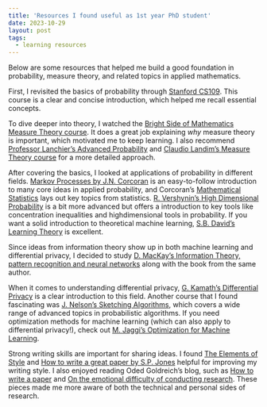 ```yaml
---
title: 'Resources I found useful as 1st year PhD student'
date: 2023-10-29
layout: post
tags:
  - learning resources
---
```

<!--more--> 
Below are some resources that helped me build a good foundation in probability, measure theory, and related topics in applied mathematics.

First, I revisited the basics of probability through [Stanford CS109](https://www.youtube.com/playlist?list=PLo4jXE-LdDTQq8ZyA8F8reSQHej3F6RFX). This course is a clear and concise introduction, which helped me recall essential concepts.

To dive deeper into theory, I watched the [Bright Side of Mathematics Measure Theory course](https://www.youtube.com/playlist?list=PLBh2i93oe2quIJS-j1NpbzEvQCmN00F5o). It does a great job explaining *why* measure theory is important, which motivated me to keep learning. I also recommend [Professor Lanchier’s Advanced Probability](https://www.youtube.com/watch?v=qGsHiHwgInU&list=PLV3oHJg9b1NRhjCs7ZgkAj6US-8m2ymTB) and [Claudio Landim’s Measure Theory course](https://www.youtube.com/playlist?list=PLo4jXE-LdDTQq8ZyA8F8reSQHej3F6RFX) for a more detailed approach.

After covering the basics, I looked at applications of probability in different fields. [Markov Processes by J.N. Corcoran](https://www.youtube.com/watch?v=9otUB3WXB8E&list=PLLyj1Zd4UWrP3rME2XvFvE4Q5vI3H_7_Z) is an easy-to-follow introduction to many core ideas in applied probability, and Corcoran’s [Mathematical Statistics](https://www.youtube.com/watch?v=ELgjmaSGsWs&list=PLLyj1Zd4UWrOk5-wIki_oOxHJnNj0_437) lays out key topics from statistics. [R. Vershynin’s High Dimensional Probability](https://www.math.uci.edu/~rvershyn/teaching/hdp/hdp.html) is a bit more advanced but offers a introduction to key tools like concentration inequalities and highdimensional tools in probability. If you want a solid introduction to theoretical machine learning, [S.B. David’s Learning Theory](https://www.youtube.com/watch?v=b5NlRg8SjZg&list=PLPW2keNyw-usgvmR7FTQ3ZRjfLs5jT4BO) is excellent.

Since ideas from information theory show up in both machine learning and differential privacy, I decided to study [D. MacKay’s Information Theory, pattern recognition and neural networks](https://www.youtube.com/watch?v=BCiZc0n6COY&list=PLruBu5BI5n4aFpG32iMbdWoRVAA-Vcso6) along with the book from the same author.

When it comes to understanding differential privacy, [G. Kamath’s Differential Privacy](https://www.youtube.com/watch?v=FJMjNOcIqkc&list=PLmd_zeMNzSvRRNpoEWkVo6QY_6rR3SHjp) is a clear introduction to this field. Another course that I found fascinating was [J. Nelson’s Sketching Algorithms](https://sketchingbigdata.org/fall20/lec/), which covers a wide range of advanced topics in probabilistic algorithms. If you need optimization methods for machine learning (which can also apply to differential privacy!), check out [M. Jaggi’s Optimization for Machine Learning](https://www.youtube.com/playlist?list=PL4O4bXkI-fAeYrsBqTUYn2xMjJAqlFQzX).

Strong writing skills are important for sharing ideas. I found [The Elements of Style](https://www.bartleby.com/lit-hub/the-elements-of-style) and [How to write a great paper by S.P. Jones](https://www.microsoft.com/en-us/research/academic-program/write-great-resepuarch-paper/) helpful for improving my writing style. I also enjoyed reading Oded Goldreich’s blog, such as [How to write a paper](https://www.wisdom.weizmann.ac.il/~oded/writing.html) and [On the emotional difficulty of conducting research](https://www.wisdom.weizmann.ac.il/~oded/on-ideas.html). These pieces made me more aware of both the technical and personal sides of research.